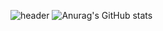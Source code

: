 ![header](https://capsule-render.vercel.app/api?type=slice&color=auto&height=300&section=header&text=Positive%20Developer!&desc=Seo%20Young%20Ho&descSize=15&fontAlignY=-30&descAlignY=-50&fontSize=50&rotate=19)
![Anurag's GitHub stats](https://github-readme-stats.vercel.app/api?username=0Hoxy&theme=default&show_icons=true)
